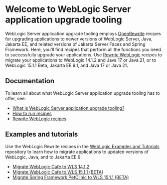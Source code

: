 # Welcome to WebLogic Server application upgrade tooling

WebLogic Server application upgrade tooling employs [OpenRewrite](https://github.com/openrewrite/rewrite) recipes for upgrading applications to newer versions of WebLogic Server, Java, Jakarta EE, and related versions of Jakarta Server Faces and Spring Framework. Here, you'll find recipes that perform all the functions you need to successfully upgrade your applications. Use [Rewrite WebLogic](https://github.com/oracle/rewrite-recipes/blob/main/rewrite-weblogic/README.md) recipes to migrate your applications to WebLogic 14.1.2 and Java 17 or Java 21, or to WebLogic 15.1.1 Beta, Jakarta EE 9.1, and Java 17 or Java 21.

## Documentation

To learn all about what WebLogic Server application upgrade tooling has to offer, see:

- [What is WebLogic Server application upgrade tooling?](./concepts/index.md)
- [How to run recipes](./procedures/index.md)
- [Rewrite WebLogic recipes](./recipes/index.md)


## Examples and tutorials

Use the WebLogic Rewrite recipes in the [WebLogic Examples and Tutorials](https://github.com/oracle-samples/weblogic-examples) repository to learn how to migrate applications to updated versions of WebLogic, Java, and to Jakarta EE 9.

- [Migrate WebLogic Cafe to WLS 14.1.2](https://github.com/oracle-samples/weblogic-examples/blob/main/tutorials/migrate/weblogic-cafe-14.1.2/README.md)
- [Migrate WebLogic Cafe to WLS 15.1.1 (BETA)](https://github.com/oracle-samples/weblogic-examples/blob/main/tutorials/migrate/weblogic-cafe-15.1.1/README.md)
- [Migrate Spring Framework PetClinic to WLS 15.1.1 (BETA)](https://github.com/oracle-samples/weblogic-examples/blob/main/tutorials/migrate/spring-framework-petclinic-15.1.1/README.md)
